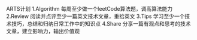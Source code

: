 ARTS计划
1.Algorithm
每周至少做一个leetCode算法题，调高算法能力
2.Review 
阅读并点评至少一篇英文技术文章，重拾英文
3.Tips
学习至少一个技术技巧，总结和归纳日常工作中的知识点
4.Share
分享一篇有观点和思考的技术文章，建立影响力，输出价值观
